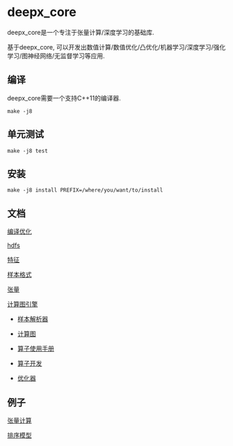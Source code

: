 # deepx\_core

deepx\_core是一个专注于张量计算/深度学习的基础库.

基于deepx\_core, 可以开发出数值计算/数值优化/凸优化/机器学习/深度学习/强化学习/图神经网络/无监督学习等应用.

## 编译

deepx\_core需要一个支持C++11的编译器.

```shell
make -j8
```

## 单元测试

```shell
make -j8 test
```

## 安装

```shell
make -j8 install PREFIX=/where/you/want/to/install
```

## 文档

[编译优化](doc/compilation.md)

[hdfs](doc/hdfs.md)

[特征](doc/feature.md)

[样本格式](doc/instance.md)

[张量](doc/tensor.md)

[计算图引擎](doc/graph_engine.md)

- [样本解析器](doc/instance_reader.md)

- [计算图](doc/graph.md)

- [算子使用手册](doc/op_manual.md)

- [算子开发](doc/op_dev.md)

- [优化器](doc/optimizer.md)

## 例子

[张量计算](example/computation/README.md)

[排序模型](example/rank/README.md)

